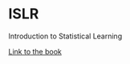 ISLR
====


Introduction to Statistical Learning

[Link to the book](http://www-bcf.usc.edu/~gareth/ISL/ISLR%20First%20Printing.pdf)
